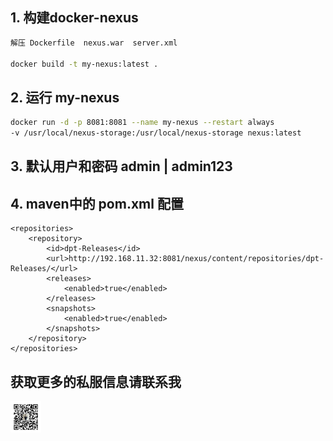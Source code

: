 ## 1. 构建docker-nexus
~~~bash
解压 Dockerfile  nexus.war  server.xml

docker build -t my-nexus:latest .  
~~~
## 2. 运行 my-nexus
~~~bash
docker run -d -p 8081:8081 --name my-nexus --restart always 
-v /usr/local/nexus-storage:/usr/local/nexus-storage nexus:latest
~~~
## 3. 默认用户和密码  admin |  admin123

## 4. maven中的 pom.xml 配置

	<repositories>
		<repository>
			<id>dpt-Releases</id>
			<url>http://192.168.11.32:8081/nexus/content/repositories/dpt-Releases/</url>
			<releases>
				<enabled>true</enabled>
			</releases>
			<snapshots>
				<enabled>true</enabled>
			</snapshots>
		</repository>
	</repositories>


## 获取更多的私服信息请联系我
<img src="my.jpg" height="50px" width="50px"/>

